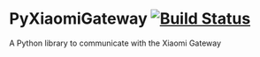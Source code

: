 # PyXiaomiGateway [![Build Status](https://travis-ci.org/Danielhiversen/PyXiaomiGateway.svg?branch=master)](https://travis-ci.org/Danielhiversen/PyXiaomiGateway)

A Python library to communicate with the Xiaomi Gateway
